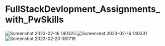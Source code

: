 # FullStackDevlopment_Assignments_with_PwSkills

![Screenshot 2023-02-16 140325](https://user-images.githubusercontent.com/88311782/219311724-214c9d5c-8715-4f5e-b5e0-b4527bc3f5a6.png)
![Screenshot 2023-02-16 140331](https://user-images.githubusercontent.com/88311782/219311759-a07a2bbd-cf78-4cca-80a2-ac5a3a7fb65e.png)
![Screenshot 2023-02-20 081719](https://user-images.githubusercontent.com/88311782/219998196-5d475191-3ae7-49e4-93f4-c8d7bd82afb6.png)
